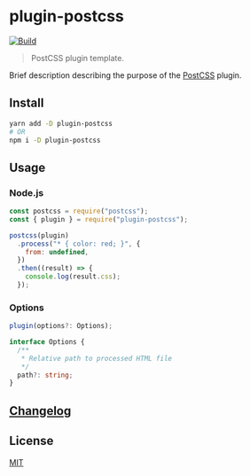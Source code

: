 # plugin-postcss

[![Build][build]][build-badge]

> PostCSS plugin template.

Brief description describing the purpose of the [PostCSS](https://github.com/postcss/postcss) plugin.

## Install

```bash
yarn add -D plugin-postcss
# OR
npm i -D plugin-postcss
```

## Usage

### Node.js

```js
const postcss = require("postcss");
const { plugin } = require("plugin-postcss");

postcss(plugin)
  .process("* { color: red; }", {
    from: undefined,
  })
  .then((result) => {
    console.log(result.css);
  });
```

### Options

```ts
plugin(options?: Options);

interface Options {
  /**
   * Relative path to processed HTML file
   */
  path?: string;
}
```

## [Changelog](CHANGELOG.md)

## License

[MIT](LICENSE)

[build]: https://travis-ci.com/metonym/template.svg?branch=plugin-postcss
[build-badge]: https://travis-ci.com/metonym/template
